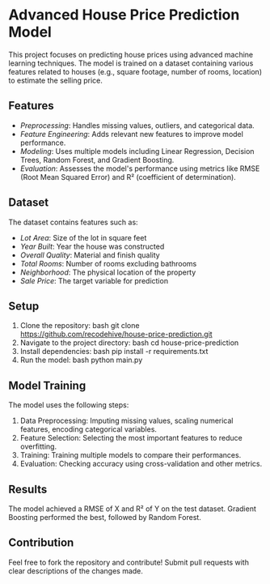# Advanced House Price Prediction Model

This project focuses on predicting house prices using advanced machine learning techniques. The model is trained on a dataset containing various features related to houses (e.g., square footage, number of rooms, location) to estimate the selling price.

## Features

- *Preprocessing*: Handles missing values, outliers, and categorical data.
- *Feature Engineering*: Adds relevant new features to improve model performance.
- *Modeling*: Uses multiple models including Linear Regression, Decision Trees, Random Forest, and Gradient Boosting.
- *Evaluation*: Assesses the model's performance using metrics like RMSE (Root Mean Squared Error) and R² (coefficient of determination).

## Dataset

The dataset contains features such as:

- *Lot Area*: Size of the lot in square feet
- *Year Built*: Year the house was constructed
- *Overall Quality*: Material and finish quality
- *Total Rooms*: Number of rooms excluding bathrooms
- *Neighborhood*: The physical location of the property
- *Sale Price*: The target variable for prediction

## Setup

1. Clone the repository:
   bash
   git clone https://github.com/recodehive/house-price-prediction.git
2. Navigate to the project directory:
   bash
   cd house-price-prediction
3. Install dependencies:
   bash
   pip install -r requirements.txt
4. Run the model:
   bash
   python main.py

## Model Training

The model uses the following steps:

1. Data Preprocessing: Imputing missing values, scaling numerical features, encoding categorical variables.
2. Feature Selection: Selecting the most important features to reduce overfitting.
3. Training: Training multiple models to compare their performances.
3. Evaluation: Checking accuracy using cross-validation and other metrics.

## Results

The model achieved a RMSE of X and R² of Y on the test dataset. Gradient Boosting performed the best, followed by Random Forest.

## Contribution

Feel free to fork the repository and contribute! Submit pull requests with clear descriptions of the changes made.
